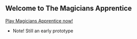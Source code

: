 ## Welcome to The Magicians Apprentice
[Play Magicians Apprentice now!](https://games.gdevelop-app.com/game-ec0ef8e1-99d9-48f1-9476-f76981eb3fb5/index.html)

- Note! Still an early prototype


